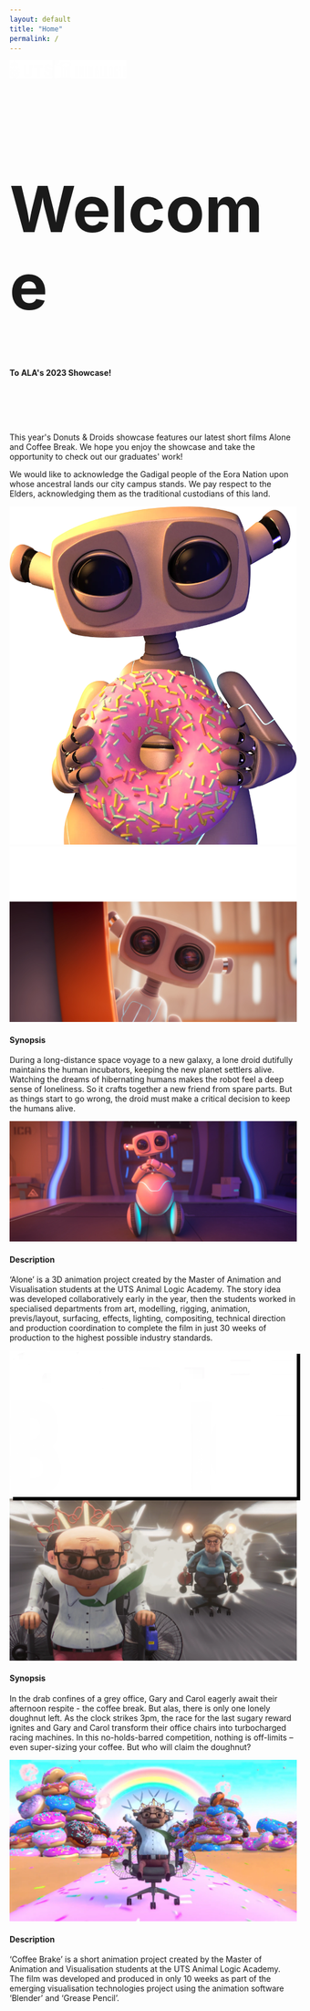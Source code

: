 ```yaml
---
layout: default
title: "Home"
permalink: /
---
```

<div class="pt-5 top-bg" style="background-image: url('/assets/images/home/Lights.webp');">
	<div class="container">
		<div class="d-flex justify-content-center gap-3">
			<img src="/assets/images/home/UTS_Logo.webp" height="32">
			<img src="/assets/images/home/AL_Logo.webp" height="32">
		</div>
		<div class="text-center" style="margin-top: 8rem;">
			<h1 class="ala-font mb-4" style="font-size: min(20vw, 7rem);">Welcome</h1>
			<h4 class="ala-font2" style="margin-bottom: 6rem;">To ALA's 2023 Showcase!</h4>
		</div>
		<div class="row mt-5 mx-2">
			<div class="col-md align-self-center mb-5 text-hack">
				<p>This year's <span class="home-gold ala-font">Donuts & Droids</span> showcase features our latest short films <span class="home-gold ala-font">Alone</span> and <span class="home-gold ala-font">Coffee Break</span>. We hope you enjoy the showcase and take the opportunity to check out our graduates' work!</p>
				<p>We would like to acknowledge the Gadigal people of the Eora Nation upon whose ancestral lands our city campus stands. We pay respect to the Elders, acknowledging them as the traditional custodians of this land.</p>
			</div>
			<div class="col-md align-self-end">
				<img class="w-100" src="/assets/images/home/AloneDonut_Cropped.webp">
			</div>
		</div>
	</div>
</div>

<div class="py-5 home-bg" style="background-image: url('/assets/images/home/Alone_BG.webp');">
	<div class="container">
		<div class="d-flex justify-content-center mb-5">
			<img class="w-75" src="/assets/images/home/Alone_Title.webp">
		</div>
		<img class="w-100" src="/assets/images/home/Alone2.webp">
		<div class="p-4 mb-5 home-desc">
			<h4 class="ala-font mb-3">Synopsis</h4>
			<p class="mb-0">During a long-distance space voyage to a new galaxy, a lone droid dutifully maintains the human incubators, keeping the new planet settlers alive. Watching the dreams of hibernating humans makes the robot feel a deep sense of loneliness. So it crafts together a new friend from spare parts. But as things start to go wrong, the droid must make a critical decision to keep the humans alive.</p>
		</div>
		<img class="w-100" src="/assets/images/home/Alone1.webp">
		<div class="p-4 home-desc">
			<h4 class="ala-font mb-3">Description</h4>
			<p class="mb-0">‘Alone’ is a 3D animation project created by the Master of Animation and Visualisation students at the UTS Animal Logic Academy. The story idea was developed collaboratively early in the year, then the students worked in specialised departments from art, modelling, rigging, animation, previs/layout, surfacing, effects, lighting, compositing, technical direction and production coordination to complete the film in just 30 weeks of production to the highest possible industry standards.</p>
		</div>
	</div>
</div>

<div class="py-5 home-bg" style="background-image: url('/assets/images/home/CoffeeBrake_BG.webp');">
	<div class="container">
		<div class="d-flex justify-content-center mb-5">
			<img class="w-75" src="/assets/images/home/CoffeeBrake_Title.webp" style="filter: drop-shadow(0.4rem 0.4rem 0 black);">
		</div>
	 	<img class="w-100" src="/assets/images/home/CoffeeBrake1.webp">
	 	<div class="p-4 mb-5 home-desc">
			<h4 class="ala-font mb-3">Synopsis</h4>
			<p class="mb-0">In the drab confines of a grey office, Gary and Carol eagerly await their afternoon respite - the coffee break. But alas, there is only one lonely doughnut left. As the clock strikes 3pm, the race for the last sugary reward ignites and Gary and Carol transform their office chairs into turbocharged racing machines. In this no-holds-barred competition, nothing is off-limits – even super-sizing your coffee. But who will claim the doughnut?</p>
		</div>
		<img class="w-100" src="/assets/images/home/CoffeeBrake2.webp">
		<div class="p-4 home-desc">
	 		<h4 class="ala-font mb-3">Description</h4>
			<p class="mb-0">‘Coffee Brake’ is a short animation project created by the Master of Animation and Visualisation students at the UTS Animal Logic Academy. The film was developed and produced in only 10 weeks as part of the emerging visualisation technologies project using the animation software ‘Blender’ and ‘Grease Pencil’.</p>
		</div>
	</div>
</div>
